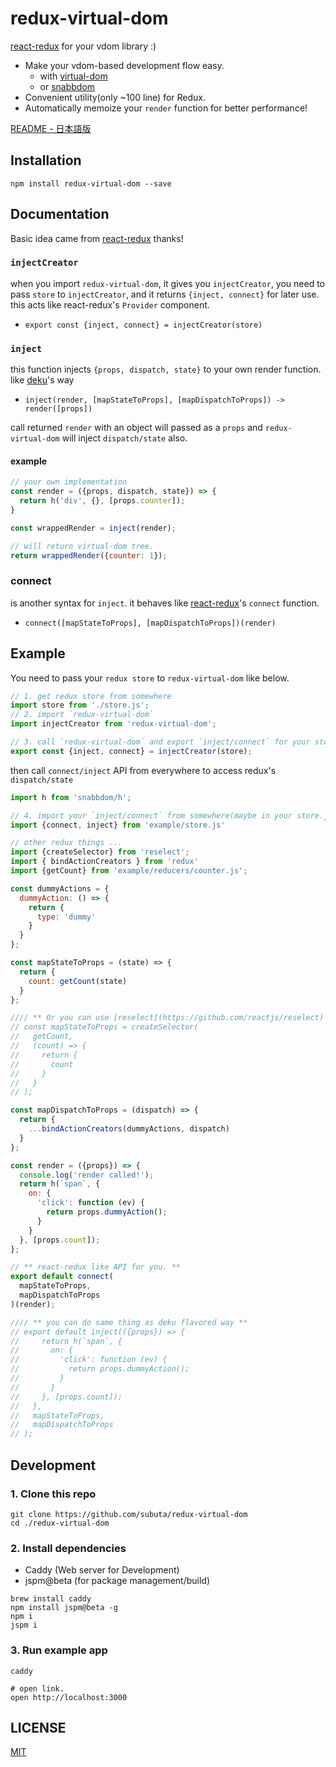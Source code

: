 # redux-virtual-dom
[react-redux](https://github.com/reactjs/react-redux) for your vdom library :)

- Make your vdom-based development flow easy.
  - with [virtual-dom](https://github.com/Matt-Esch/virtual-dom)
  - or [snabbdom](https://github.com/paldepind/snabbdom)
- Convenient utility(only ~100 line) for Redux. 
- Automatically memoize your `render` function for better performance!

[README - 日本語版](README-ja.md)

## Installation
```
npm install redux-virtual-dom --save
```

## Documentation

Basic idea came from [react-redux](https://github.com/reactjs/react-redux/blob/master/README.md) thanks!

### `injectCreator`
when you import `redux-virtual-dom`, it gives you `injectCreator`,
you need to pass `store` to `injectCreator`, and it returns `{inject, connect}` for later use. 
this acts like react-redux's `Provider` component.  

- `export const {inject, connect} = injectCreator(store)`

### `inject`
this function injects `{props, dispatch, state}` to your own render function.
like [deku](https://github.com/anthonyshort/deku)'s way

- `inject(render, [mapStateToProps], [mapDispatchToProps]) -> render([props])`

call returned `render` with an object will passed as a `props` and
`redux-virtual-dom` will inject `dispatch/state` also.

#### example
```javascript
// your own implementation
const render = ({props, dispatch, state}) => {
  return h('div', {}, [props.counter]);
}

const wrappedRender = inject(render);

// will return virtual-dom tree.
return wrappedRender({counter: 1});
```

### connect
is another syntax for `inject`. it behaves like [react-redux](https://github.com/reactjs/react-redux/blob/master/README.md)'s `connect` function.

- `connect([mapStateToProps], [mapDispatchToProps])(render)`

## Example
You need to pass your `redux store` to `redux-virtual-dom` like below.

```javascript
// 1. get redux store from somewhere
import store from './store.js';
// 2. import `redux-virtual-dom`
import injectCreator from 'redux-virtual-dom';

// 3. call `redux-virtual-dom` and export `inject/connect` for your store.
export const {inject, connect} = injectCreator(store);
```

then call `connect/inject` API from everywhere to access redux's `dispatch/state`

```javascript
import h from 'snabbdom/h';

// 4. import your `inject/connect` from somewhere(maybe in your store.js)
import {connect, inject} from 'example/store.js'

// other redux things ...
import {createSelector} from 'reselect';
import { bindActionCreators } from 'redux'
import {getCount} from 'example/reducers/counter.js';

const dummyActions = {
  dummyAction: () => {
    return {
      type: 'dummy'
    }
  }
};

const mapStateToProps = (state) => {
  return {
    count: getCount(state)
  }
};

//// ** Or you can use [reselect](https://github.com/reactjs/reselect) if you want **
// const mapStateToProps = createSelector(
//   getCount,
//   (count) => {
//     return {
//       count
//     }
//   }
// );

const mapDispatchToProps = (dispatch) => {
  return {
    ...bindActionCreators(dummyActions, dispatch)
  }
};

const render = ({props}) => {
  console.log('render called!');
  return h(`span`, {
    on: {
      'click': function (ev) {
        return props.dummyAction();
      }
    }
  }, [props.count]);
};

// ** react-redux like API for you. **
export default connect(
  mapStateToProps,
  mapDispatchToProps
)(render);

//// ** you can do same thing as deku flavored way **
// export default inject(({props}) => {
//     return h(`span`, {
//       on: {
//         'click': function (ev) {
//           return props.dummyAction();
//         }
//       }
//     }, [props.count]);
//   },
//   mapStateToProps,
//   mapDispatchToProps
// );
```

## Development
### 1. Clone this repo

```
git clone https://github.com/subuta/redux-virtual-dom
cd ./redux-virtual-dom
```

### 2. Install dependencies

- Caddy (Web server for Development)
- jspm@beta (for package management/build)

```
brew install caddy
npm install jspm@beta -g
npm i
jspm i
```

### 3. Run example app

```
caddy

# open link.
open http://localhost:3000
```

## LICENSE
[MIT](https://opensource.org/licenses/MIT)
